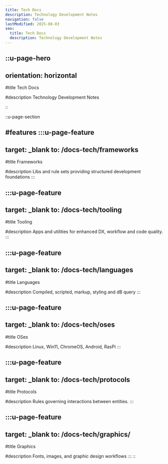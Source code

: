 ```yaml
---
title: Tech Docs
description: Technology Development Notes
navigation: false
lastModified: 2025-08-03
seo:
  title: Tech Docs
  description: Technology Development Notes
---
```


::u-page-hero
---
orientation: horizontal
---

#title
Tech Docs

#description
Technology Development Notes


::

::u-page-section

#features
  :::u-page-feature
  ---
  target: _blank
  to: /docs-tech/frameworks
  ---
  #title
  Frameworks

  #description
  Libs and rule sets providing structured development foundations
  :::

  :::u-page-feature
  ---
  target: _blank
  to: /docs-tech/tooling
  ---
  #title
  Tooling

  #description
  Apps and utilities for enhanced DX, workflow and code quality.
  :::

  :::u-page-feature
  ---
  target: _blank
  to: /docs-tech/languages
  ---
  #title
  Languages

  #description
  Compiled, scripted, markup, styling and dB query
  :::

  :::u-page-feature
  ---
  target: _blank
  to: /docs-tech/oses
  ---
  #title
  OSes

  #description
  Linux, Win11, ChromeOS, Android, RasPi
  :::

  :::u-page-feature
  ---
  target: _blank
  to: /docs-tech/protocols
  ---
  #title
  Protocols

  #description
  Rules governing interactions between entities.
  :::

  :::u-page-feature
  ---
  target: _blank
  to: /docs-tech/graphics/
  ---
  #title
  Graphics

  #description
  Fonts, images, and graphic design workflows
  :::
::

